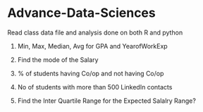# Advance-Data-Sciences
Read class data file and analysis done on both R and python
1) Min, Max, Median, Avg for GPA and YearofWorkExp

2) Find the mode of the Salary

3) % of students having Co/op and not having Co/op

4) No of students with more than 500 LinkedIn contacts

5) Find the Inter Quartile Range for the Expected Salalry Range?

